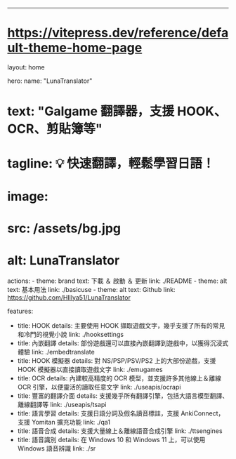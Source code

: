 ---
# https://vitepress.dev/reference/default-theme-home-page
layout: home

hero:
  name: "LunaTranslator"
  # text: "Galgame 翻譯器，支援 HOOK、OCR、剪貼簿等"
  # tagline: 💡 快速翻譯，輕鬆學習日語！
  # image:
  #   src: /assets/bg.jpg
  #   alt: LunaTranslator
  actions:
    - theme: brand
      text: 下載 ＆ 啟動 ＆ 更新
      link: ./README
    - theme: alt
      text: 基本用法
      link: ./basicuse
    - theme: alt
      text: Github
      link: https://github.com/HIllya51/LunaTranslator

features:
  - title: HOOK
    details: 主要使用 HOOK 擷取遊戲文字，幾乎支援了所有的常見和冷門的視覺小說
    link: ./hooksettings
  - title: 內嵌翻譯
    details: 部份遊戲還可以直接內嵌翻譯到遊戲中，以獲得沉浸式體驗
    link: ./embedtranslate
  - title: HOOK 模擬器
    details: 對 NS/PSP/PSV/PS2 上的大部份遊戲，支援 HOOK 模擬器以直接讀取遊戲文字
    link: ./emugames
  - title: OCR
    details: 內建較高精度的 OCR 模型，並支援許多其他線上＆離線 OCR 引擎，以便靈活的讀取任意文字
    link: ./useapis/ocrapi
  - title: 豐富的翻譯介面
    details: 支援幾乎所有翻譯引擎，包括大語言模型翻譯、離線翻譯等
    link: ./useapis/tsapi
  - title: 語言學習
    details: 支援日語分詞及假名讀音標註，支援 AnkiConnect，支援 Yomitan 擴充功能
    link: ./qa1
  - title: 語音合成
    details: 支援大量線上＆離線語音合成引擎
    link: ./ttsengines
  - title: 語音識別
    details: 在 Windows 10 和 Windows 11 上，可以使用 Windows 語音辨識
    link: ./sr

